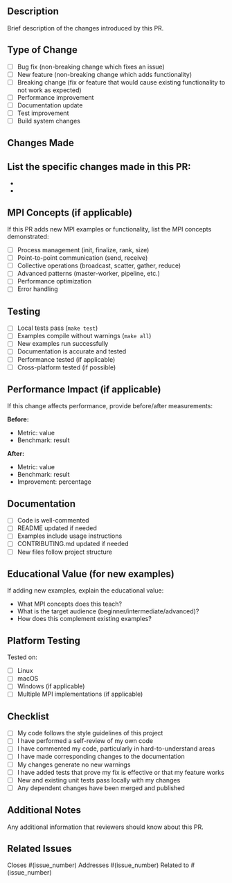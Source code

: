 ## Description
Brief description of the changes introduced by this PR.

## Type of Change
- [ ] Bug fix (non-breaking change which fixes an issue)
- [ ] New feature (non-breaking change which adds functionality)
- [ ] Breaking change (fix or feature that would cause existing functionality to not work as expected)
- [ ] Performance improvement
- [ ] Documentation update
- [ ] Test improvement
- [ ] Build system changes

## Changes Made
List the specific changes made in this PR:
- 
- 
- 

## MPI Concepts (if applicable)
If this PR adds new MPI examples or functionality, list the MPI concepts demonstrated:
- [ ] Process management (init, finalize, rank, size)
- [ ] Point-to-point communication (send, receive)
- [ ] Collective operations (broadcast, scatter, gather, reduce)
- [ ] Advanced patterns (master-worker, pipeline, etc.)
- [ ] Performance optimization
- [ ] Error handling

## Testing
- [ ] Local tests pass (`make test`)
- [ ] Examples compile without warnings (`make all`)
- [ ] New examples run successfully
- [ ] Documentation is accurate and tested
- [ ] Performance tested (if applicable)
- [ ] Cross-platform tested (if possible)

## Performance Impact (if applicable)
If this change affects performance, provide before/after measurements:

**Before:**
- Metric: value
- Benchmark: result

**After:**  
- Metric: value
- Benchmark: result
- Improvement: percentage

## Documentation
- [ ] Code is well-commented
- [ ] README updated if needed
- [ ] Examples include usage instructions
- [ ] CONTRIBUTING.md updated if needed
- [ ] New files follow project structure

## Educational Value (for new examples)
If adding new examples, explain the educational value:
- What MPI concepts does this teach?
- What is the target audience (beginner/intermediate/advanced)?
- How does this complement existing examples?

## Platform Testing
Tested on:
- [ ] Linux
- [ ] macOS  
- [ ] Windows (if applicable)
- [ ] Multiple MPI implementations (if applicable)

## Checklist
- [ ] My code follows the style guidelines of this project
- [ ] I have performed a self-review of my own code
- [ ] I have commented my code, particularly in hard-to-understand areas
- [ ] I have made corresponding changes to the documentation
- [ ] My changes generate no new warnings
- [ ] I have added tests that prove my fix is effective or that my feature works
- [ ] New and existing unit tests pass locally with my changes
- [ ] Any dependent changes have been merged and published

## Additional Notes
Any additional information that reviewers should know about this PR.

## Related Issues
Closes #(issue_number)
Addresses #(issue_number)
Related to #(issue_number)